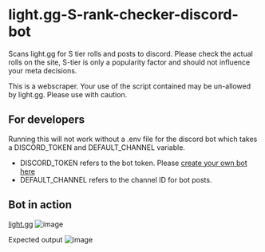 # light.gg-S-rank-checker-discord-bot
Scans light.gg for S tier rolls and posts to discord. 
Please check the actual rolls on the site, S-tier is only a popularity factor and should not influence your meta decisions.

This is a webscraper. Your use of the script contained may be un-allowed by light.gg. Please use with caution.

## For developers
Running this will not work without a .env file for the discord bot which takes a DISCORD_TOKEN and DEFAULT_CHANNEL variable.
- DISCORD_TOKEN refers to the bot token. Please [create your own bot here](https://discord.com/developers/applications?new_application=true)
- DEFAULT_CHANNEL refers to the channel ID for bot posts.

## Bot in action
[light.gg](https://www.light.gg/)
![image](https://github.com/desmondogazebo/light.gg-S-rank-checker-discord-bot/assets/13763140/18eaba88-f92e-4332-bfad-f535cae88332)

Expected output
![image](https://github.com/desmondogazebo/light.gg-S-rank-checker-discord-bot/assets/13763140/a2b4f538-3f04-4ec3-ad2a-6d8c57db6999)
